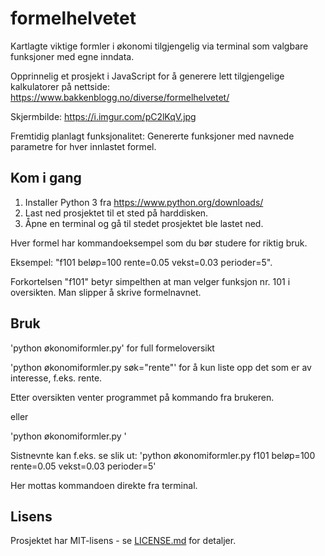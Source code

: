 # formelhelvetet
Kartlagte viktige formler i økonomi tilgjengelig via terminal som valgbare funksjoner med egne inndata.

Opprinnelig et prosjekt i JavaScript for å generere lett tilgjengelige kalkulatorer på nettside:
https://www.bakkenblogg.no/diverse/formelhelvetet/

Skjermbilde: https://i.imgur.com/pC2lKqV.jpg

Fremtidig planlagt funksjonalitet: Genererte funksjoner med navnede parametre for hver innlastet formel.

## Kom i gang
1. Installer Python 3 fra https://www.python.org/downloads/
2. Last ned prosjektet til et sted på harddisken.
3. Åpne en terminal og gå til stedet prosjektet ble lastet ned.

Hver formel har kommandoeksempel som du bør studere for riktig bruk.

Eksempel: "f101 beløp=100 rente=0.05 vekst=0.03 perioder=5".

Forkortelsen "f101" betyr simpelthen at man velger funksjon nr. 101 i oversikten. Man slipper å skrive formelnavnet.

## Bruk
'python økonomiformler.py' for full formeloversikt

'python økonomiformler.py søk="rente"' for å kun liste opp det som er av interesse, f.eks. rente.

Etter oversikten venter programmet på kommando fra brukeren.

eller

'python økonomiformler.py <kommando>'

Sistnevnte kan f.eks. se slik ut: 'python økonomiformler.py f101 beløp=100 rente=0.05 vekst=0.03 perioder=5'

Her mottas kommandoen direkte fra terminal.

## Lisens
Prosjektet har MIT-lisens - se [LICENSE.md](LICENSE.md) for detaljer.
